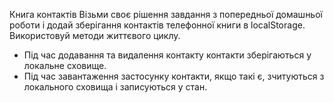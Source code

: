 Книга контактів Візьми своє рішення завдання з попередньої домашньої роботи і додай зберігання контактів телефонної
книги в localStorage. Використовуй методи життєвого циклу.

-   Під час додавання та видалення контакту контакти зберігаються у локальне сховище.
-   Під час завантаження застосунку контакти, якщо такі є, зчитуються з локального сховища і записуються у стан.
